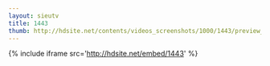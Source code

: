```yaml
---
layout: sieutv
title: 1443
thumb: http://hdsite.net/contents/videos_screenshots/1000/1443/preview_360p.mp4.jpg
---
```

{% include iframe src='http://hdsite.net/embed/1443' %}
 
